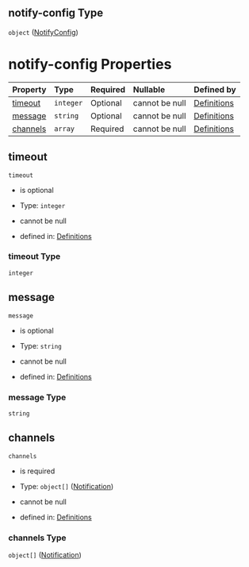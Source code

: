 ## notify-config Type

`object` ([NotifyConfig](definitions-definitions-blocksentinel-properties-notifyconfig.md))

# notify-config Properties

| Property              | Type      | Required | Nullable       | Defined by                                                                                                                                                                              |
| :-------------------- | :-------- | :------- | :------------- | :-------------------------------------------------------------------------------------------------------------------------------------------------------------------------------------- |
| [timeout](#timeout)   | `integer` | Optional | cannot be null | [Definitions](definitions-definitions-blocksentinel-properties-notifyconfig-properties-timeout.md "#/definitions/blockSentinel/properties/notify-config/properties/timeout")   |
| [message](#message)   | `string`  | Optional | cannot be null | [Definitions](definitions-definitions-blocksentinel-properties-notifyconfig-properties-message.md "#/definitions/blockSentinel/properties/notify-config/properties/message")   |
| [channels](#channels) | `array`   | Required | cannot be null | [Definitions](definitions-definitions-blocksentinel-properties-notifyconfig-properties-channels.md "#/definitions/blockSentinel/properties/notify-config/properties/channels") |

## timeout



`timeout`

*   is optional

*   Type: `integer`

*   cannot be null

*   defined in: [Definitions](definitions-definitions-blocksentinel-properties-notifyconfig-properties-timeout.md "#/definitions/blockSentinel/properties/notify-config/properties/timeout")

### timeout Type

`integer`

## message



`message`

*   is optional

*   Type: `string`

*   cannot be null

*   defined in: [Definitions](definitions-definitions-blocksentinel-properties-notifyconfig-properties-message.md "#/definitions/blockSentinel/properties/notify-config/properties/message")

### message Type

`string`

## channels



`channels`

*   is required

*   Type: `object[]` ([Notification](definitions-definitions-notification.md))

*   cannot be null

*   defined in: [Definitions](definitions-definitions-blocksentinel-properties-notifyconfig-properties-channels.md "#/definitions/blockSentinel/properties/notify-config/properties/channels")

### channels Type

`object[]` ([Notification](definitions-definitions-notification.md))
